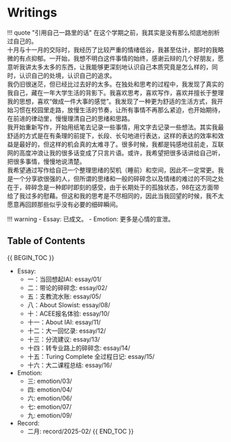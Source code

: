 # Writings

!!! quote "引用自己一路里的话" 
    在这个学期之前，我其实是没有那么彻底地剖析过自己的。   
    十月与十一月的交际时，我经历了比较严重的情绪低谷，我甚至估计，那时的我略微的有点抑郁。一开始，我想不明白这件事情的始终，感谢云辩的几个好朋友，愿意听我讲太多太多的东西，让我能够更深刻地认识自己本质究竟是怎么样的，同时，认识自己的处境，认识自己的追求。    
    我仍旧很迷茫，但已经比过去好的太多。在独处和思考的过程中，我发现了真实的我自己，藏在一年大学生活的背影下。我喜欢思考，喜欢写作，喜欢并擅长于整理我的思想，喜欢“做成一件大事的感觉”。我发现了一种更为舒适的生活方式，我开始习惯在校园里走路，放慢生活的节奏，让所有事情不再那么紧迫，也开始期待，在前进的律动里，慢慢理清自己的思绪和思路。  
    我开始重新写作，开始用纸笔去记录一些事情，用文字去记录一些想法。其实我最舒适的方式是在有条理的前提下，长段、长句地进行表达，这样的表达的效率和效益是最好的，但这样的机会真的太难寻了。很多时候，我都是钝感地往前走，互联网的高度冲浪让我的很多话变成了只言片语。或许，我希望把很多话讲给自己听，把很多事情，慢慢地说清楚。    
    我希望通过写作给自己一个整理思绪的契机（睡前）和空间，因此不一定常更。我是一个分享欲很强的人，但所谓的思绪和一般的碎碎念以及情绪的难过的不同之处在于，碎碎念是一种即时即刻的感受，由于长期处于的孤独状态，98在这方面带给了我过多的慰藉。但这和我的思考是不尽相同的，因此当我回望的时候，我不太愿意再回顾那些似乎没有必要的细碎瞬间。  

!!! warning
    - Essay: 已成文。
    - Emotion: 更多是心情的宣泄。

## Table of Contents 

{{ BEGIN_TOC }}
- Essay:
  - 一：当回想起IAI: essay/01/
  - 二：带论的碎碎念: essay/02/
  - 五：支教流水账: essay/05/
  - 八：About Slowist: essay/08/
  - 十：ACEE报名体验: essay/10/
  - 十一：About IAI: essay/11/
  - 十二：大一回忆录: essay/12/
  - 十三：分流建议: essay/13/
  - 十四：转专业路上的碎碎念: essay/14/
  - 十五：Turing Complete 全过程日记: essay/15/
  - 十六：大二课程总结: essay/16/
- Emotion:
  - 三: emotion/03/
  - 四: emotion/04/
  - 六: emotion/06/
  - 七: emotion/07/
  - 九: emotion/09/
- Record:
  - 二月: record/2025-02/
{{ END_TOC }}